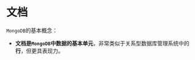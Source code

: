 文档
================================================================
`MongoDB`的基本概念：
+ **文档是`MongoDB`中数据的基本单元**，非常类似于关系型数据库管理系统中的 **行**，但更具表现力。
